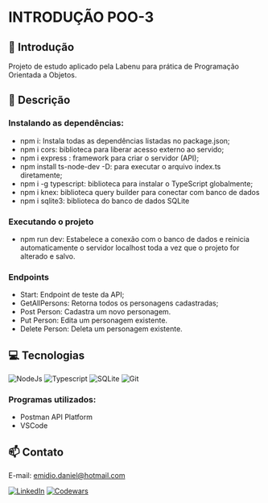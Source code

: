 # INTRODUÇÃO POO-3

## 📖 Introdução

Projeto de estudo aplicado pela Labenu para prática de Programação Orientada a Objetos.

## 📄 Descrição

### Instalando as dependências:
- npm i: Instala todas as dependências listadas no package.json;
- npm i cors: biblioteca para liberar acesso externo ao servido;
- npm i express : framework para criar o servidor (API);
- npm install ts-node-dev -D: para executar o arquivo index.ts diretamente;
- npm i -g typescript: biblioteca para instalar o TypeScript globalmente;
- npm i knex: biblioteca query builder para conectar com banco de dados
- npm i sqlite3: biblioteca do banco de dados SQLite

### Executando o projeto
- npm run dev: Estabelece a conexão com o banco de dados e reinicia automaticamente o servidor localhost toda a vez que o projeto for alterado e salvo.

### Endpoints
- Start: Endpoint de teste da API;
- GetAllPersons: Retorna todos os personagens cadastradas;
- Post Person: Cadastra um novo personagem.
- Put Person: Edita um personagem existente.
- Delete Person: Deleta um personagem existente.

## 💻 Tecnologias 

![NodeJs](https://img.shields.io/badge/Node.js-43853D?style=for-the-badge&logo=node.js&logoColor=white)
![Typescript](https://img.shields.io/badge/TypeScript-007ACC?style=for-the-badge&logo=typescript&logoColor=white)
![SQLite](https://img.shields.io/badge/SQLite-07405E?style=for-the-badge&logo=sqlite&logoColor=white)
![Git](https://img.shields.io/badge/GIT-E44C30?style=for-the-badge&logo=git&logoColor=white)

### Programas utilizados:
- Postman API Platform
- VSCode

## 📫 Contato

E-mail: emidio.daniel@hotmail.com

[![LinkedIn](https://img.shields.io/badge/LinkedIn-0077B5?style=for-the-badge&logo=linkedin&logoColor=white)](https://www.linkedin.com/in/danielemidio1988/)
[![Codewars](https://img.shields.io/badge/Codewars-B1361E?style=for-the-badge&logo=Codewars&logoColor=white)](https://www.codewars.com/users/DanielEmidio1988)
